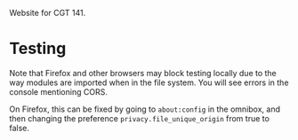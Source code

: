 Website for CGT 141.

# Testing
Note that Firefox and other browsers may block testing locally due to the way modules are imported when in the file system. You will see errors in the console mentioning CORS.

On Firefox, this can be fixed by going to `about:config` in the omnibox, and then changing the preference `privacy.file_unique_origin` from true to false.